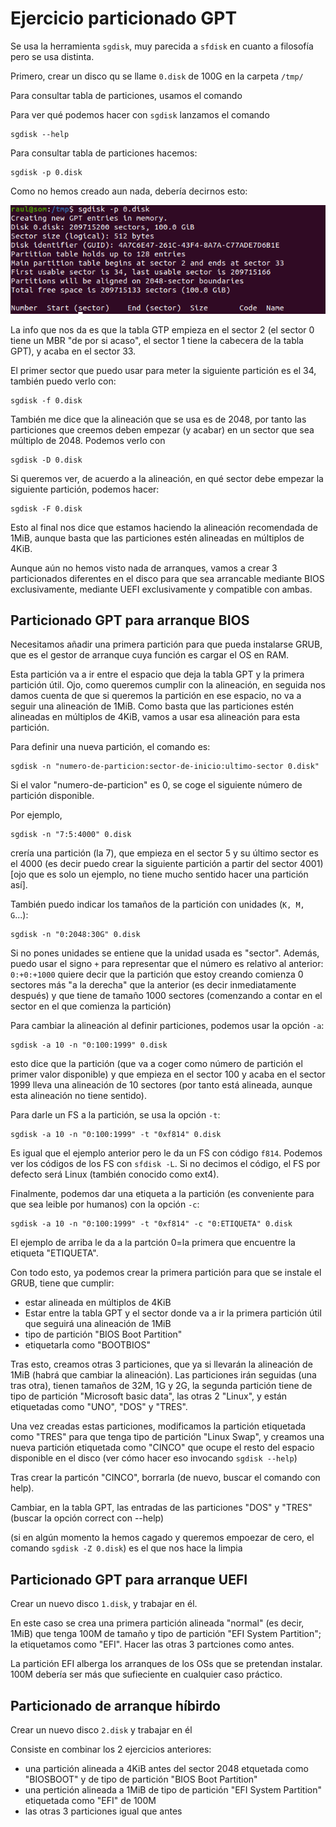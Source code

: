 # Ejercicio particionado GPT
Se usa la herramienta ``sgdisk``, muy parecida a ``sfdisk`` en cuanto
a filosofía pero se usa distinta.

Primero, crear un disco qu se llame ``0.disk`` de 100G en la carpeta 
`/tmp/`

Para consultar tabla de particiones, usamos el comando

Para ver qué podemos hacer con `sgdisk` lanzamos el comando

```
sgdisk --help
```

Para consultar tabla de particiones hacemos:

```
sgdisk -p 0.disk
```

Como no hemos creado aun nada, debería decirnos esto:

![tabla-particiones-vacia](./images/tabla-particiones-vacia.png "tabla-particiones-vacia")


La info que nos da es que la tabla GTP empieza en el sector 2 (el sector 0
tiene un MBR "de por si acaso", el sector 1 tiene la cabecera de la tabla
GPT), y acaba en el sector 33.

El primer sector que puedo usar para meter la siguiente partición es el 34, también
puedo verlo con:

```
sgdisk -f 0.disk
```

También me dice que la alineación que se usa es de 2048, por tanto las 
particiones que creemos deben empezar (y acabar) en un sector que sea múltiplo
de 2048. Podemos verlo con

```
sgdisk -D 0.disk
```

Si queremos ver, de acuerdo a la alineación, en qué sector debe empezar la 
siguiente partición, podemos hacer:

```
sgdisk -F 0.disk
```

Esto al final nos dice que estamos haciendo la alineación recomendada de 
1MiB, aunque basta que las particiones estén alineadas en múltiplos de 4KiB.


Aunque aún no hemos visto nada de arranques, vamos a crear 3 particionados diferentes
en el disco para que sea arrancable mediante BIOS exclusivamente, mediante
UEFI exclusivamente y compatible con ambas.


## Particionado GPT para arranque BIOS
Necesitamos añadir una primera partición para que pueda instalarse GRUB,
que es el gestor de arranque cuya función es cargar el OS en RAM.

Esta partición va a ir entre el espacio que deja la tabla GPT y la primera
partición útil. Ojo, como queremos cumplir con la alineación, en seguida
nos damos cuenta de que si queremos la partición en ese espacio, no va a
seguir una alineación de 1MiB. Como basta que las particiones estén alineadas
en múltiplos de 4KiB, vamos a usar esa alineación para esta partición.

Para definir una nueva partición, el comando es:
```
sgdisk -n "numero-de-particion:sector-de-inicio:ultimo-sector 0.disk"
```

Si el valor "numero-de-particion" es 0, se coge el siguiente número de partición
disponible.

Por ejemplo,

```
sgdisk -n "7:5:4000" 0.disk
```

crería una partición (la 7), que empieza en el sector 5 y su último sector
es el 4000 (es decir puedo crear la siguiente partición a partir del 
sector 4001) [ojo que es solo un ejemplo, no tiene mucho sentido hacer una
partición así].

También puedo indicar los tamaños de la partición con unidades (`K, M, G`...):

```
sgdisk -n "0:2048:30G" 0.disk
```

Si no pones unidades se entiene que la unidad usada es "sector".
Además, puedo usar el signo `+` para representar que el número es relativo
al anterior: `0:+0:+1000` quiere decir que la partición que estoy creando
comienza 0 sectores más "a la derecha" que la anterior (es decir inmediatamente
después) y que tiene de tamaño 1000 sectores (comenzando a contar en el sector
en el que comienza la partición)


Para cambiar la alineación al definir particiones, podemos usar la opción
`-a`:

```
sgdisk -a 10 -n "0:100:1999" 0.disk
```

esto dice que la partición (que va a coger como número de partición el primer
valor disponible) y que empieza en el sector 100 y acaba en el sector 1999
lleva una alineación de 10 sectores (por tanto está alineada, aunque esta 
alineación no tiene sentido).

Para darle un FS a la partición, se usa la opción `-t`:

```
sgdisk -a 10 -n "0:100:1999" -t "0xf814" 0.disk
```

Es igual que el ejemplo anterior pero le da un FS con código `f814`.
Podemos ver los códigos de los FS con `sfdisk -L`. Si no decimos el código,
el FS por defecto será Linux (también conocido como ext4).

Finalmente, podemos dar una etiqueta a la partición (es conveniente para que
sea leible por humanos) con la opción `-c`:


```
sgdisk -a 10 -n "0:100:1999" -t "0xf814" -c "0:ETIQUETA" 0.disk
```

El ejemplo de arriba le da a la partción 0=la primera que encuentre la
etiqueta "ETIQUETA".


Con todo esto, ya podemos crear la primera partición para que se instale el 
GRUB, tiene que cumplir:
- estar alineada en múltiplos de 4KiB
- Estar entre la tabla GPT y el sector donde va a ir la primera partición útil 
    que seguirá una alineación de 1MiB
- tipo de partición "BIOS Boot Partition"
- etiquetarla como "BOOTBIOS"

Tras esto, creamos otras 3 particiones, que ya si llevarán la alineación
de 1MiB (habrá que cambiar la alineación). Las particiones irán seguidas
(una tras otra), tienen tamaños de 32M, 1G y 2G, la segunda partición
tiene de tipo de partición "Microsoft basic data", las otras 2 "Linux",
y están etiquetadas como "UNO", "DOS" y "TRES".

Una vez creadas estas particiones, modificamos la partición etiquetada como
"TRES" para que tenga tipo de partición "Linux Swap",
y creamos una nueva partición etiquetada como "CINCO" que ocupe el resto del
espacio disponible en el disco (ver cómo hacer eso invocando `sgdisk --help`)

Tras crear la particón "CINCO", borrarla (de nuevo, buscar el comando con
help).


Cambiar, en la tabla GPT, las entradas de las particiones "DOS" y "TRES"
(buscar la opción correct con --help)

(si en algún momento la hemos cagado y queremos empoezar de cero, el comando
`sgdisk -Z 0.disk`) es el que nos hace la limpia

## Particionado GPT para arranque UEFI
Crear un nuevo disco `1.disk`, y trabajar en él.

En este caso se crea una primera partición alineada "normal" (es decir, 1MiB)
que tenga 100M de tamaño y tipo de partición "EFI System Partition"; la 
etiquetamos como "EFI". Hacer las otras 3 partciones como antes.

La partición EFI alberga los arranques de los OSs que se pretendan instalar.
100M debería ser más que sufieciente en cualquier caso práctico.

## Particionado de arranque híbirdo
Crear un nuevo disco ``2.disk`` y trabajar en él

Consiste en combinar los 2 ejercicios anteriores:
- una partición alineada a 4KiB antes del sector 2048 etquetada como "BIOSBOOT"
    y de tipo de partición "BIOS Boot Partition"
- una pertición alineada a 1MiB de tipo de partición "EFI System Partition"
    etiquetada como "EFI" de 100M
-  las otras 3 particiones igual que antes
